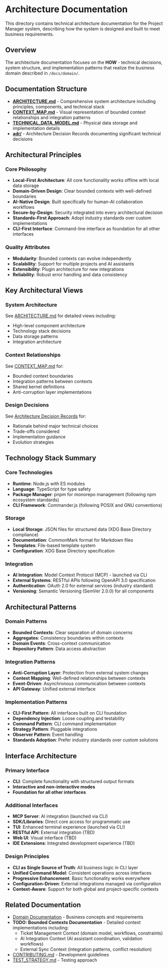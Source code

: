 # Architecture Documentation

This directory contains technical architecture documentation for the Project Manager system, describing how the system is designed and built to meet business requirements.

## Overview

The architecture documentation focuses on the **HOW** - technical decisions, system structure, and implementation patterns that realize the business domain described in `/docs/domain/`.

## Documentation Structure

- **[ARCHITECTURE.md](./ARCHITECTURE.md)** - Comprehensive system architecture including principles, components, and technical stack
- **[CONTEXT_MAP.md](./CONTEXT_MAP.md)** - Visual representation of bounded context relationships and integration patterns
- **[TECHNICAL_DATA_MODEL.md](./TECHNICAL_DATA_MODEL.md)** - Physical data storage and implementation details
- **[adr/](./adr/)** - Architecture Decision Records documenting significant technical decisions

## Architectural Principles

### Core Philosophy

- **Local-First Architecture**: All core functionality works offline with local data storage
- **Domain-Driven Design**: Clear bounded contexts with well-defined boundaries
- **AI-Native Design**: Built specifically for human-AI collaboration workflows
- **Secure-by-Design**: Security integrated into every architectural decision
- **Standards-First Approach**: Adopt industry standards over custom implementations
- **CLI-First Interface**: Command-line interface as foundation for all other interfaces

### Quality Attributes

- **Modularity**: Bounded contexts can evolve independently
- **Scalability**: Support for multiple projects and AI assistants
- **Extensibility**: Plugin architecture for new integrations
- **Reliability**: Robust error handling and data consistency

## Key Architectural Views

### System Architecture

See [ARCHITECTURE.md](./ARCHITECTURE.md) for detailed views including:

- High-level component architecture
- Technology stack decisions
- Data storage patterns
- Integration architecture

### Context Relationships

See [CONTEXT_MAP.md](./CONTEXT_MAP.md) for:

- Bounded context boundaries
- Integration patterns between contexts
- Shared kernel definitions
- Anti-corruption layer implementations

### Design Decisions

See [Architecture Decision Records](./adr/) for:

- Rationale behind major technical choices
- Trade-offs considered
- Implementation guidance
- Evolution strategies

## Technology Stack Summary

### Core Technologies

- **Runtime**: Node.js with ES modules
- **Language**: TypeScript for type safety
- **Package Manager**: pnpm for monorepo management (following npm ecosystem standards)
- **CLI Framework**: Commander.js (following POSIX and GNU conventions)

### Storage

- **Local Storage**: JSON files for structured data (XDG Base Directory compliance)
- **Documentation**: CommonMark format for Markdown files
- **Templates**: File-based template system
- **Configuration**: XDG Base Directory specification

### Integration

- **AI Integration**: Model Context Protocol (MCP) - launched via CLI
- **External Systems**: RESTful APIs following OpenAPI 3.0 specification
- **Authentication**: OAuth 2.0 for external services (industry standard)
- **Versioning**: Semantic Versioning (SemVer 2.0.0) for all components

## Architectural Patterns

### Domain Patterns

- **Bounded Contexts**: Clear separation of domain concerns
- **Aggregates**: Consistency boundaries within contexts
- **Domain Events**: Cross-context communication
- **Repository Pattern**: Data access abstraction

### Integration Patterns

- **Anti-Corruption Layer**: Protection from external system changes
- **Context Mapping**: Well-defined relationships between contexts
- **Event-Driven**: Asynchronous communication between contexts
- **API Gateway**: Unified external interface

### Implementation Patterns

- **CLI-First Pattern**: All interfaces built on CLI foundation
- **Dependency Injection**: Loose coupling and testability
- **Command Pattern**: CLI command implementation
- **Strategy Pattern**: Pluggable integrations
- **Observer Pattern**: Event handling
- **Standards Adoption**: Prefer industry standards over custom solutions

## Interface Architecture

### Primary Interface

- **CLI**: Complete functionality with structured output formats
- **Interactive and non-interactive modes**
- **Foundation for all other interfaces**

### Additional Interfaces

- **MCP Server**: AI integration (launched via CLI)
- **SDK/Libraries**: Direct core access for programmatic use
- **TUI**: Enhanced terminal experience (launched via CLI)
- **RESTful API**: External integration (TBD)
- **Web UI**: Visual interface (TBD)
- **IDE Extensions**: Integrated development experience (TBD)

### Design Principles

- **CLI as Single Source of Truth**: All business logic in CLI layer
- **Unified Command Model**: Consistent operations across interfaces
- **Progressive Enhancement**: Basic functionality works everywhere
- **Configuration-Driven**: External integrations managed via configuration
- **Context-Aware**: Support for both global and project-specific contexts

## Related Documentation

- [Domain Documentation](../domain/) - Business concepts and requirements
- **TODO: Bounded Contexts Documentation** - Detailed context implementations including:
  - Ticket Management Context (domain model, workflows, constraints)
  - AI Integration Context (AI assistant coordination, validation workflows)
  - External Sync Context (integration patterns, conflict resolution)
- [CONTRIBUTING.md](../../CONTRIBUTING.md) - Development guidelines
- [TEST_STRATEGY.md](../TEST_STRATEGY.md) - Testing approach
